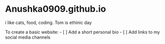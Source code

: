 # Anushka0909.github.io


i like cats, food, coding. Tom is ethinic day

To
create a basic website: - [ ] Add a short personal bio - [ ] Add links to my social media channels
